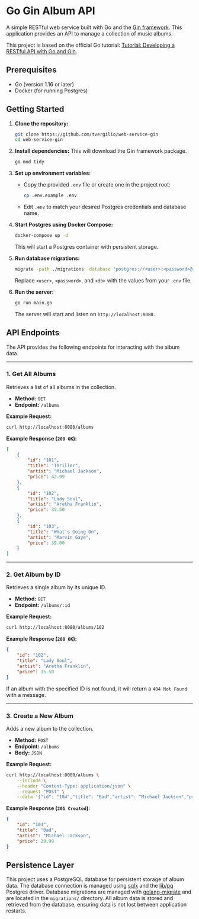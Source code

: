 # Go Gin Album API

A simple RESTful web service built with Go and the [Gin framework](https://github.com/gin-gonic/gin). This application provides an API to manage a collection of music albums.

This project is based on the official Go tutorial: [Tutorial: Developing a RESTful API with Go and Gin](https://go.dev/doc/tutorial/web-service-gin).

## Prerequisites

*   Go (version 1.16 or later)
*   Docker (for running Postgres)

## Getting Started

1.  **Clone the repository:**
    ```sh
    git clone https://github.com/tvergilio/web-service-gin
    cd web-service-gin
    ```

2.  **Install dependencies:**
    This will download the Gin framework package.
    ```sh
    go mod tidy
    ```

3.  **Set up environment variables:**
    -   Copy the provided `.env` file or create one in the project root:
        ```sh
        cp .env.example .env
        ```
    -   Edit `.env` to match your desired Postgres credentials and database name.

4.  **Start Postgres using Docker Compose:**
    ```sh
    docker-compose up -d
    ```
    This will start a Postgres container with persistent storage.

5.  **Run database migrations:**
    ```sh
    migrate -path ./migrations -database "postgres://<user>:<password>@localhost:5432/<db>?sslmode=disable" up
    ```
    Replace `<user>`, `<password>`, and `<db>` with the values from your `.env` file.

6.  **Run the server:**
    ```sh
    go run main.go
    ```
    The server will start and listen on `http://localhost:8080`.

## API Endpoints

The API provides the following endpoints for interacting with the album data.

---

### 1. Get All Albums

Retrieves a list of all albums in the collection.

*   **Method:** `GET`
*   **Endpoint:** `/albums`

**Example Request:**
```sh
curl http://localhost:8080/albums
```

**Example Response (`200 OK`):**
```json
[
    {
        "id": "101",
        "title": "Thriller",
        "artist": "Michael Jackson",
        "price": 42.99
    },
    {
        "id": "102",
        "title": "Lady Soul",
        "artist": "Aretha Franklin",
        "price": 35.50
    },
    {
        "id": "103",
        "title": "What's Going On",
        "artist": "Marvin Gaye",
        "price": 39.00
    }
]
```

---

### 2. Get Album by ID

Retrieves a single album by its unique ID.

*   **Method:** `GET`
*   **Endpoint:** `/albums/:id`

**Example Request:**
```sh
curl http://localhost:8080/albums/102
```

**Example Response (`200 OK`):**
```json
{
    "id": "102",
    "title": "Lady Soul",
    "artist": "Aretha Franklin",
    "price": 35.50
}
```

If an album with the specified ID is not found, it will return a `404 Not Found` with a message.

---

### 3. Create a New Album

Adds a new album to the collection.

*   **Method:** `POST`
*   **Endpoint:** `/albums`
*   **Body:** `JSON`

**Example Request:**
```sh
curl http://localhost:8080/albums \
    --include \
    --header "Content-Type: application/json" \
    --request "POST" \
    --data '{"id": "104","title": "Bad","artist": "Michael Jackson","price": 29.99}'
```

**Example Response (`201 Created`):**
```json
{
    "id": "104",
    "title": "Bad",
    "artist": "Michael Jackson",
    "price": 29.99
}
```

## Persistence Layer

This project uses a PostgreSQL database for persistent storage of album data. The database connection is managed using [sqlx](https://github.com/jmoiron/sqlx) and the [lib/pq](https://github.com/lib/pq) Postgres driver. Database migrations are managed with [golang-migrate](https://github.com/golang-migrate/migrate) and are located in the `migrations/` directory. All album data is stored and retrieved from the database, ensuring data is not lost between application restarts.
